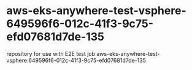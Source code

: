 # aws-eks-anywhere-test-vsphere-649596f6-012c-41f3-9c75-efd07681d7de-135
repository for use with E2E test job aws-eks-anywhere-test-vsphere:649596f6-012c-41f3-9c75-efd07681d7de-135
